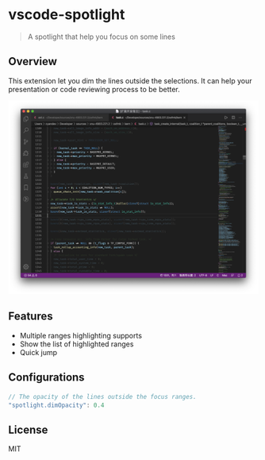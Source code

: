 # vscode-spotlight

> A spotlight that help you focus on some lines

## Overview

This extension let you dim the lines outside the selections. It can help your presentation or code reviewing process to be better.

![Screenshot](images/screenshot.png)

## Features

* Multiple ranges highlighting supports
* Show the list of highlighted ranges
* Quick jump

## Configurations

```javascript
// The opacity of the lines outside the focus ranges.
"spotlight.dimOpacity": 0.4
```

## License
MIT